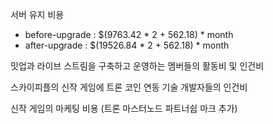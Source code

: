 서버 유지 비용

+ before-upgrade : $(9763.42 \* 2 + 562.18) \* month
+ after-upgrade : $(19526.84 \* 2 + 562.18) \* month

밋업과 라이브 스트림을 구축하고 운영하는 멤버들의 활동비 및 인건비

스카이피플의 신작 게임에 트론 코인 연동 기술 개발자들의 인건비

신작 게임의 마케팅 비용 (트론 마스터노드 파트너쉽 마크 추가)
